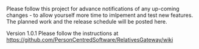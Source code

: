 Please follow this project for advance notifications of any up-coming changes - to allow yourself more time to imlpement and test new features. The planned work and the release schedule will be posted here.

Version 1.0.1
Please follow the instructions at https://github.com/PersonCentredSoftware/RelativesGateway/wiki
